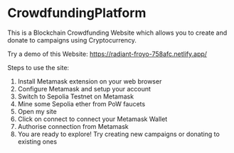 # CrowdfundingPlatform
This is a Blockchain Crowdfunding Website which allows you to create and donate to campaigns using Cryptocurrency.

Try a demo of this Website:
https://radiant-froyo-758afc.netlify.app/

Steps to use the site:
1) Install Metamask extension on your web browser
2) Configure Metamask and setup your account
3) Switch to Sepolia Testnet on Metamask
4) Mine some Sepolia ether from PoW faucets
5) Open my site
6) Click on connect to connect your Metamask Wallet
7) Authorise connection from Metamask
8) You are ready to explore! Try creating new campaigns or donating to existing ones
